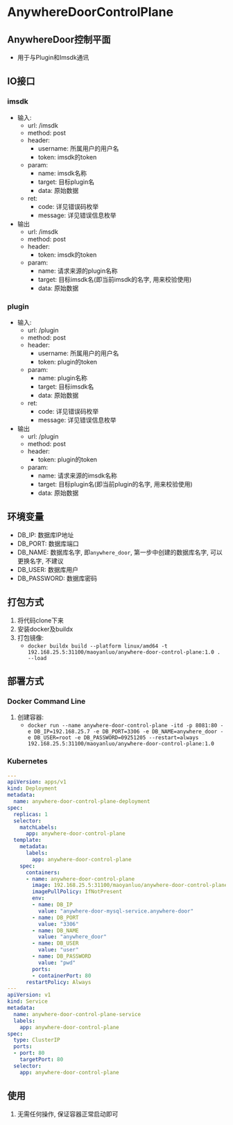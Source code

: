 # AnywhereDoorControlPlane

## AnywhereDoor控制平面
* 用于与Plugin和Imsdk通讯

## IO接口

### imsdk
* 输入:
  * url: /imsdk
  * method: post
  * header:
    * username: 所属用户的用户名
    * token: imsdk的token
  * param:
    * name: imsdk名称
    * target: 目标plugin名
    * data: 原始数据
  * ret:
    * code: 详见错误码枚举
    * message: 详见错误信息枚举
* 输出
  * url: /imsdk
  * method: post
  * header:
    * token: imsdk的token
  * param:
    * name: 请求来源的plugin名称
    * target: 目标imsdk名(即当前imsdk的名字, 用来校验使用)
    * data: 原始数据

### plugin
* 输入:
    * url: /plugin
    * method: post
    * header:
        * username: 所属用户的用户名
        * token: plugin的token
    * param:
        * name: plugin名称
        * target: 目标imsdk名
        * data: 原始数据
    * ret:
      * code: 详见错误码枚举
      * message: 详见错误信息枚举
* 输出
    * url: /plugin
    * method: post
    * header:
        * token: plugin的token
    * param:
        * name: 请求来源的imsdk名称
        * target: 目标plugin名(即当前plugin的名字, 用来校验使用)
        * data: 原始数据

## 环境变量
* DB_IP: 数据库IP地址
* DB_PORT: 数据库端口
* DB_NAME: 数据库名字, 即`anywhere_door`, 第一步中创建的数据库名字, 可以更换名字, 不建议
* DB_USER: 数据库用户
* DB_PASSWORD: 数据库密码


## 打包方式
1. 将代码clone下来
2. 安装docker及buildx
3. 打包镜像:
   * `docker buildx build --platform linux/amd64 -t 192.168.25.5:31100/maoyanluo/anywhere-door-control-plane:1.0 . --load`

## 部署方式

### Docker Command Line
1. 创建容器:
   * `docker run --name anywhere-door-control-plane -itd -p 8081:80 -e DB_IP=192.168.25.7 -e DB_PORT=3306 -e DB_NAME=anywhere_door -e DB_USER=root -e DB_PASSWORD=09251205 --restart=always 192.168.25.5:31100/maoyanluo/anywhere-door-control-plane:1.0`


### Kubernetes
```yaml
---
apiVersion: apps/v1
kind: Deployment
metadata:
  name: anywhere-door-control-plane-deployment
spec:
  replicas: 1
  selector:
    matchLabels:
      app: anywhere-door-control-plane
  template:
    metadata:
      labels:
        app: anywhere-door-control-plane
    spec:
      containers:
      - name: anywhere-door-control-plane
        image: 192.168.25.5:31100/maoyanluo/anywhere-door-control-plane:1.0
        imagePullPolicy: IfNotPresent
        env:
        - name: DB_IP
          value: "anywhere-door-mysql-service.anywhere-door"
        - name: DB_PORT
          value: "3306"
        - name: DB_NAME
          value: "anywhere_door"
        - name: DB_USER
          value: "user"
        - name: DB_PASSWORD
          value: "pwd"
        ports:
        - containerPort: 80
      restartPolicy: Always
---
apiVersion: v1
kind: Service
metadata:
  name: anywhere-door-control-plane-service
  labels:
    app: anywhere-door-control-plane
spec:
  type: ClusterIP
  ports:
  - port: 80
    targetPort: 80
  selector:
    app: anywhere-door-control-plane
```

## 使用
1. 无需任何操作, 保证容器正常启动即可
